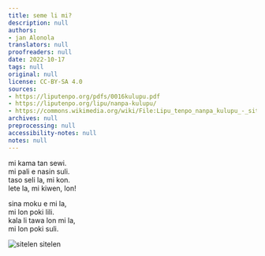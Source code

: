 ```yaml
---
title: seme li mi?
description: null
authors:
- jan Alonola
translators: null
proofreaders: null
date: 2022-10-17
tags: null
original: null
license: CC-BY-SA 4.0
sources:
- https://liputenpo.org/pdfs/0016kulupu.pdf
- https://liputenpo.org/lipu/nanpa-kulupu/
- https://commons.wikimedia.org/wiki/File:Lipu_tenpo_nanpa_kulupu_-_sitelen_sitelen.png
archives: null
preprocessing: null
accessibility-notes: null
notes: null
---
```


mi kama tan sewi.  
mi pali e nasin suli.  
taso seli la, mi kon.  
lete la, mi kiwen, lon!

sina moku e mi la,  
mi lon poki lili.  
kala li tawa lon mi la,  
mi lon poki suli.

![sitelen sitelen](https://upload.wikimedia.org/wikipedia/commons/1/17/Lipu_tenpo_nanpa_kulupu_-_sitelen_sitelen.png)